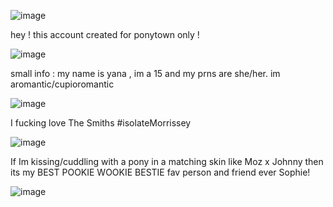 ![image](https://github.com/user-attachments/assets/14218679-3323-47a9-839a-53cd01eb701a)



hey ! this account created for ponytown only !

![image](https://github.com/user-attachments/assets/5043d5f6-5845-4515-beab-e2603a0aee8b)


small info : my name is yana , im a 15 and my prns are she/her. im aromantic/cupioromantic

![image](https://github.com/user-attachments/assets/e40bb2aa-dafc-4e80-b83f-1aadcf5dd1bb)


I fucking love The Smiths #isolateMorrissey

![image](https://github.com/user-attachments/assets/aa74c40a-9842-4e7e-9a7f-95f9a7a534e8)


If Im kissing/cuddling with a pony in a matching skin like Moz x Johnny then its my BEST POOKIE WOOKIE BESTIE fav person and friend ever Sophie!


![image](https://github.com/user-attachments/assets/8b8d095e-d785-40f6-92af-8e2b907cb978)

